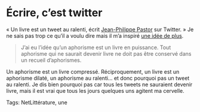 # Écrire, c’est twitter

« Un livre est un tweet au ralenti, écrit [Jean-Philippe Pastor](http://metabole.typepad.com/jean_philippe_pastor/) sur Twitter. » Je ne sais pas trop ce qu’il a voulu dire mais il m’a inspiré [une idée de plus](http://blog.tcrouzet.com/id/).

> J’ai eu l’idée qu’un aphorisme est un livre en puissance. Tout aphorisme qui ne saurait devenir livre ne doit pas être conservé dans un recueil d’aphorismes.

Un aphorisme est un livre compressé. Réciproquement, un livre est un aphorisme dilaté, un aphorisme au ralenti… et donc pourquoi pas un tweet au ralenti. Je dis bien pourquoi pas car tous les tweets ne sauraient devenir livre, mais il est vrai que tous les jours quelques uns agitent ma cervelle.

Tags: NetLittérature, une